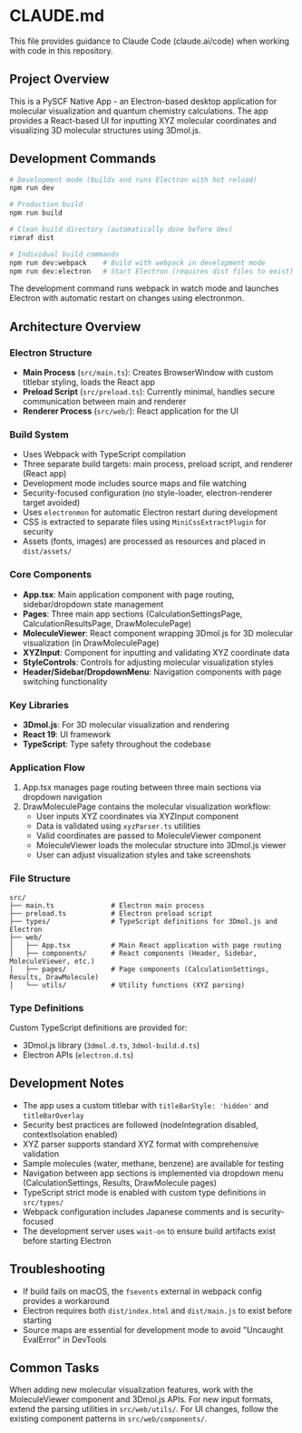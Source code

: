 # CLAUDE.md

This file provides guidance to Claude Code (claude.ai/code) when working with code in this repository.

## Project Overview

This is a PySCF Native App - an Electron-based desktop application for molecular visualization and quantum chemistry calculations. The app provides a React-based UI for inputting XYZ molecular coordinates and visualizing 3D molecular structures using 3Dmol.js.

## Development Commands

```bash
# Development mode (builds and runs Electron with hot reload)
npm run dev

# Production build
npm run build

# Clean build directory (automatically done before dev)
rimraf dist

# Individual build commands
npm run dev:webpack    # Build with webpack in development mode
npm run dev:electron   # Start Electron (requires dist files to exist)
```

The development command runs webpack in watch mode and launches Electron with automatic restart on changes using electronmon.

## Architecture Overview

### Electron Structure
- **Main Process** (`src/main.ts`): Creates BrowserWindow with custom titlebar styling, loads the React app
- **Preload Script** (`src/preload.ts`): Currently minimal, handles secure communication between main and renderer
- **Renderer Process** (`src/web/`): React application for the UI

### Build System
- Uses Webpack with TypeScript compilation
- Three separate build targets: main process, preload script, and renderer (React app)
- Development mode includes source maps and file watching
- Security-focused configuration (no style-loader, electron-renderer target avoided)
- Uses `electronmon` for automatic Electron restart during development
- CSS is extracted to separate files using `MiniCssExtractPlugin` for security
- Assets (fonts, images) are processed as resources and placed in `dist/assets/`

### Core Components
- **App.tsx**: Main application component with page routing, sidebar/dropdown state management
- **Pages**: Three main app sections (CalculationSettingsPage, CalculationResultsPage, DrawMoleculePage)
- **MoleculeViewer**: React component wrapping 3Dmol.js for 3D molecular visualization (in DrawMoleculePage)
- **XYZInput**: Component for inputting and validating XYZ coordinate data
- **StyleControls**: Controls for adjusting molecular visualization styles
- **Header/Sidebar/DropdownMenu**: Navigation components with page switching functionality

### Key Libraries
- **3Dmol.js**: For 3D molecular visualization and rendering
- **React 19**: UI framework
- **TypeScript**: Type safety throughout the codebase

### Application Flow
1. App.tsx manages page routing between three main sections via dropdown navigation
2. DrawMoleculePage contains the molecular visualization workflow:
   - User inputs XYZ coordinates via XYZInput component
   - Data is validated using `xyzParser.ts` utilities
   - Valid coordinates are passed to MoleculeViewer component
   - MoleculeViewer loads the molecular structure into 3Dmol.js viewer
   - User can adjust visualization styles and take screenshots

### File Structure
```
src/
├── main.ts              # Electron main process
├── preload.ts           # Electron preload script  
├── types/               # TypeScript definitions for 3Dmol.js and Electron
├── web/
│   ├── App.tsx          # Main React application with page routing
│   ├── components/      # React components (Header, Sidebar, MoleculeViewer, etc.)
│   ├── pages/           # Page components (CalculationSettings, Results, DrawMolecule)
│   └── utils/           # Utility functions (XYZ parsing)
```

### Type Definitions
Custom TypeScript definitions are provided for:
- 3Dmol.js library (`3dmol.d.ts`, `3dmol-build.d.ts`)
- Electron APIs (`electron.d.ts`)

## Development Notes

- The app uses a custom titlebar with `titleBarStyle: 'hidden'` and `titleBarOverlay`
- Security best practices are followed (nodeIntegration disabled, contextIsolation enabled)
- XYZ parser supports standard XYZ format with comprehensive validation
- Sample molecules (water, methane, benzene) are available for testing
- Navigation between app sections is implemented via dropdown menu (CalculationSettings, Results, DrawMolecule pages)
- TypeScript strict mode is enabled with custom type definitions in `src/types/`
- Webpack configuration includes Japanese comments and is security-focused
- The development server uses `wait-on` to ensure build artifacts exist before starting Electron

## Troubleshooting

- If build fails on macOS, the `fsevents` external in webpack config provides a workaround
- Electron requires both `dist/index.html` and `dist/main.js` to exist before starting
- Source maps are essential for development mode to avoid "Uncaught EvalError" in DevTools

## Common Tasks

When adding new molecular visualization features, work with the MoleculeViewer component and 3Dmol.js APIs. For new input formats, extend the parsing utilities in `src/web/utils/`. For UI changes, follow the existing component patterns in `src/web/components/`.